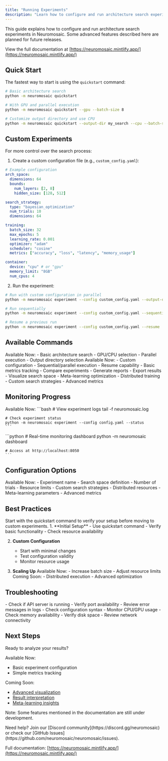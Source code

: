 ```yaml
---
title: "Running Experiments"
description: "Learn how to configure and run architecture search experiments"
---
```


<Note>
  This guide explains how to configure and run architecture search experiments in Neuromosaic.
  Some advanced features described here are planned for future releases.
  
  View the full documentation at [https://neuromosaic.mintlify.app/](https://neuromosaic.mintlify.app/)
</Note>

## Quick Start

The fastest way to start is using the `quickstart` command:

```bash
# Basic architecture search
python -m neuromosaic quickstart

# With GPU and parallel execution
python -m neuromosaic quickstart --gpu --batch-size 8

# Customize output directory and use CPU
python -m neuromosaic quickstart --output-dir my_search --cpu --batch-size 4
```

## Custom Experiments

For more control over the search process:

1. Create a custom configuration file (e.g., `custom_config.yaml`):

```yaml
# Example configuration
arch_space:
  dimensions: 64
  bounds:
    num_layers: [2, 8]
    hidden_size: [128, 512]

search_strategy:
  type: "bayesian_optimization"
  num_trials: 10
  dimensions: 64

training:
  batch_size: 32
  max_epochs: 5
  learning_rate: 0.001
  optimizer: "adam"
  scheduler: "cosine"
  metrics: ["accuracy", "loss", "latency", "memory_usage"]

container:
  device: "cpu" # or "gpu"
  memory_limit: "8GB"
  num_cpus: 4
```

2. Run the experiment:

```bash
# Run with custom configuration in parallel
python -m neuromosaic experiment --config custom_config.yaml --output-dir custom_search --batch-size 8

# Run sequentially
python -m neuromosaic experiment --config custom_config.yaml --sequential

# Resume a previous run
python -m neuromosaic experiment --config custom_config.yaml --resume
```

## Available Commands

<CardGroup cols={2}>
  <Card title="Quickstart" icon="play">
    Available Now:
    - Basic architecture search
    - GPU/CPU selection
    - Parallel execution
    - Output directory selection
  </Card>
  
  <Card title="Custom Experiments" icon="sliders">
    Available Now:
    - Custom configuration
    - Sequential/parallel execution
    - Resume capability
    - Basic metrics tracking
  </Card>
  
  <Card title="Analysis (Coming Soon)" icon="chart-line">
    - Compare experiments
    - Generate reports
    - Export results
    - Visualize search space
  </Card>
  
  <Card title="Advanced Features (Coming Soon)" icon="wand-magic-sparkles">
    - Meta-learning optimization
    - Distributed training
    - Custom search strategies
    - Advanced metrics
  </Card>
</CardGroup>

## Monitoring Progress

<Tabs>
  <Tab title="Basic Monitoring">
    Available Now:
    ```bash
    # View experiment logs
    tail -f neuromosaic.log

    # Check experiment status
    python -m neuromosaic experiment --config config.yaml --status
    ```

  </Tab>
  
  <Tab title="Advanced Monitoring (Coming Soon)">
    ```python
    # Real-time monitoring dashboard
    python -m neuromosaic dashboard
    
    # Access at http://localhost:8050
    ```
  </Tab>
</Tabs>

## Configuration Options

<Accordion title="Basic Settings">
Available Now:
- Experiment name
- Search space definition
- Number of trials
- Resource limits
</Accordion>

<Accordion title="Advanced Settings (Coming Soon)">
- Custom search strategies
- Distributed resources
- Meta-learning parameters
- Advanced metrics
</Accordion>

## Best Practices

<Warning>
  Start with the quickstart command to verify your setup before moving to custom experiments.
</Warning>

<Steps>
  1. **Initial Setup**
     - Use quickstart command
     - Verify basic functionality
     - Check resource availability

2.  **Custom Configuration**

    - Start with minimal changes
    - Test configuration validity
    - Monitor resource usage

3.  **Scaling Up**
    Available Now: - Increase batch size - Adjust resource limits
    Coming Soon: - Distributed execution - Advanced optimization
    </Steps>

## Troubleshooting

<Accordion title="Common Issues">
  - Check if API server is running
  - Verify port availability
  - Review error messages in logs
  - Check configuration syntax
</Accordion>

<Accordion title="Resource Issues">
  - Monitor CPU/GPU usage
  - Check memory availability
  - Verify disk space
  - Review network connectivity
</Accordion>

## Next Steps

<Check>
  Ready to analyze your results?
  
  Available Now:
  - Basic experiment configuration
  - Simple metrics tracking
  
  Coming Soon:
  - [Advanced visualization](https://neuromosaic.mintlify.app/guides/visualize-results)
  - [Result interpretation](https://neuromosaic.mintlify.app/guides/interpret-outcomes)
  - [Meta-learning insights](https://neuromosaic.mintlify.app/research/meta-learning-insights)
  
  Note: Some features mentioned in the documentation are still under development.
</Check>

<Info>
  Need help? Join our [Discord community](https://discord.gg/neuromosaic) or check our [GitHub Issues](https://github.com/neuromosaic/neuromosaic/issues).
  
  Full documentation: [https://neuromosaic.mintlify.app/](https://neuromosaic.mintlify.app/)
</Info>
